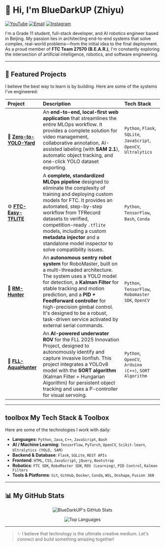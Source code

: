 # 👋 Hi, I'm BlueDarkUP (Zhiyu)

<p align="left">
  <a href="https://www.youtube.com/@BlueDarkUP" target="_blank"><img src="https://img.shields.io/badge/YouTube-%23FF0000.svg?style=for-the-badge&logo=YouTube&logoColor=white" alt="YouTube"/></a>
  <a href="mailto:BlueDarkUP@Gmail.com"><img src="https://img.shields.io/badge/Gmail-D14836?style=for-the-badge&logo=gmail&logoColor=white" alt="Email"/></a>
  <a href="https://www.instagram.com/bluedarkup/" target="_blank"><img src="https://img.shields.io/badge/Instagram-%23E4405F.svg?style=for-the-badge&logo=Instagram&logoColor=white" alt="Instagram"/></a>
</p>

I'm a Grade 11 student, full-stack developer, and AI robotics engineer based in Beijing. My passion lies in architecting end-to-end systems that solve complex, real-world problems—from the initial idea to the final deployment. As a proud member of **FTC Team 27570 (B.E.A.R.)**, I'm constantly exploring the intersection of artificial intelligence, robotics, and software engineering.

---

## 🚀 Featured Projects

I believe the best way to learn is by building. Here are some of the systems I've engineered:

| Project | Description | Tech Stack |
| :--- | :--- | :--- |
| 📍 **[Zero-to-YOLO-Yard](https://github.com/BlueDarkUP/Zero2YoloYard)** | An **end-to-end, local-first web application** that streamlines the entire MLOps workflow. It provides a complete solution for video management, collaborative annotation, AI-assisted labeling (with **SAM 2.1**), automatic object tracking, and one-click YOLO dataset exporting. | `Python`, `Flask`, `SQLite`, `JavaScript`, `OpenCV`, `Ultralytics` |
| ⚙️ **[FTC-Easy-TFLITE](https://github.com/BlueDarkUP/FTC-Easy-TFLITE)** | A **complete, standardized MLOps pipeline** designed to eliminate the complexity of training and deploying custom models for FTC. It provides an automated, step-by-step workflow from TFRecord datasets to verified, competition-ready `.tflite` models, including a custom **metadata injector** and a standalone model inspector to solve compatibility issues. | `Python`, `TensorFlow`, `Bash`, `Conda` |
| 🤖 **[RM-Hunter](https://github.com/BlueDarkUP/RM-Hunter)** | An **autonomous sentry robot system** for RoboMaster, built on a multi-threaded architecture. The system uses a YOLO model for detection, a **Kalman Filter** for stable tracking and motion prediction, and a **PID + Feedforward controller** for high-precision gimbal control. It's designed to be a robust, task-driven service activated by external serial commands. | `Python`, `TensorFlow`, `Robomaster SDK`, `OpenCV` |
| 🌊 **[FLL-AquaHunter](https://github.com/BlueDarkUP/FLL-AquaHunter)** | An **AI-powered underwater ROV** for the FLL 2025 Innovation Project, designed to autonomously identify and capture invasive lionfish. This project integrates a YOLOv8 model with the **SORT algorithm** (Kalman Filter + Hungarian Algorithm) for persistent object tracking and uses a P-controller for visual servoing. | `Python`, `OpenCV`, `Arduino (C++)`, `SORT Algorithm` |

---

##  toolbox My Tech Stack & Toolbox

Here are some of the technologies I work with daily:

- **Languages**: `Python`, `Java`, `C++`, `JavaScript`, `Bash`
- **AI / Machine Learning**: `TensorFlow`, `PyTorch`, `OpenCV`, `Scikit-learn`, `Ultralytics (YOLO, SAM)`
- **Backend & Database**: `Flask`, `SQLite`, `REST APIs`
- **Frontend**: `HTML`, `CSS`, `JavaScript`, `jQuery`, `Bootstrap`
- **Robotics**: `FTC SDK`, `RoboMaster SDK`, `ROS (Learning)`, `PID Control`, `Kalman Filters`
- **Tools & Platforms**: `Git`, `GitHub`, `Docker`, `Conda`, `WSL`, `Onshape`, `Fusion 360`

---

## 📊 My GitHub Stats

<p align="center">
  <img src="https://github-readme-stats.vercel.app/api?username=BlueDarkUP&show_icons=true&theme=dracula&rank_icon=github&hide_border=true" alt="BlueDarkUP's GitHub Stats" />
</p>
<p align="center">
  <img src="https://github-readme-stats.vercel.app/api/top-langs/?username=BlueDarkUP&layout=compact&theme=dracula&hide_border=true" alt="Top Languages" />
</p>

---

> ✨ I believe that technology is the ultimate creative medium. Let's connect and build something amazing together!
